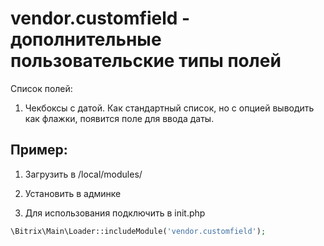 # vendor.customfield - дополнительные пользовательские типы полей

Список полей: 
1) Чекбоксы с датой. Как стандартный список, но с опцией выводить как флажки, появится поле для ввода даты. 

Пример:
------

1) Загрузить в /local/modules/

2) Установить в админке

3) Для использования подключить в init.php

```php
\Bitrix\Main\Loader::includeModule('vendor.customfield');
````